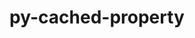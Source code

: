 ---
title: "py-cached-property"
layout: cache
categories: [package, develop]
meta: {"versions": ["1.5.2"], "compilers": ["gcc@=7.5.0"], "oss": ["ubuntu18.04"], "platforms": ["linux"], "targets": ["x86_64", "x86_64_v3"], "stacks": ["radiuss", "root"], "num_specs": 41, "num_specs_by_stack": {"radiuss": 41, "root": 41}}
spec_details: [{"hash": "7oq3eznw4tkbgbbmdakhn6464agmbbox", "compiler": "gcc@=7.5.0", "versions": ["1.5.2"], "os": "ubuntu18.04", "platform": "linux", "target": "x86_64", "variants": [], "stacks": ["radiuss", "root"], "size": "-", "tarball": "https://binaries.spack.io/develop/build_cache/linux-ubuntu18.04-x86_64/gcc-7.5.0/py-cached-property-1.5.2/linux-ubuntu18.04-x86_64-gcc-7.5.0-py-cached-property-1.5.2-7oq3eznw4tkbgbbmdakhn6464agmbbox.spack"}, {"hash": "ksj3vucyfkkqwoxz7o2cxpdrsxbczlsn", "compiler": "gcc@=7.5.0", "versions": ["1.5.2"], "os": "ubuntu18.04", "platform": "linux", "target": "x86_64", "variants": [], "stacks": ["radiuss", "root"], "size": "-", "tarball": "https://binaries.spack.io/develop/build_cache/linux-ubuntu18.04-x86_64/gcc-7.5.0/py-cached-property-1.5.2/linux-ubuntu18.04-x86_64-gcc-7.5.0-py-cached-property-1.5.2-ksj3vucyfkkqwoxz7o2cxpdrsxbczlsn.spack"}, {"hash": "i5f45y7wz3je5zqvgdculxenwex636cz", "compiler": "gcc@=7.5.0", "versions": ["1.5.2"], "os": "ubuntu18.04", "platform": "linux", "target": "x86_64", "variants": [], "stacks": ["radiuss", "root"], "size": "-", "tarball": "https://binaries.spack.io/develop/build_cache/linux-ubuntu18.04-x86_64/gcc-7.5.0/py-cached-property-1.5.2/linux-ubuntu18.04-x86_64-gcc-7.5.0-py-cached-property-1.5.2-i5f45y7wz3je5zqvgdculxenwex636cz.spack"}, {"hash": "lcqxdhllnetm72jxfroiqruhd3ztstpd", "compiler": "gcc@=7.5.0", "versions": ["1.5.2"], "os": "ubuntu18.04", "platform": "linux", "target": "x86_64", "variants": [], "stacks": ["radiuss", "root"], "size": "-", "tarball": "https://binaries.spack.io/develop/build_cache/linux-ubuntu18.04-x86_64/gcc-7.5.0/py-cached-property-1.5.2/linux-ubuntu18.04-x86_64-gcc-7.5.0-py-cached-property-1.5.2-lcqxdhllnetm72jxfroiqruhd3ztstpd.spack"}, {"hash": "agxkzzsx7ixbicqbpmzbzdqvtxwbbrmc", "compiler": "gcc@=7.5.0", "versions": ["1.5.2"], "os": "ubuntu18.04", "platform": "linux", "target": "x86_64", "variants": [], "stacks": ["radiuss", "root"], "size": "-", "tarball": "https://binaries.spack.io/develop/build_cache/linux-ubuntu18.04-x86_64/gcc-7.5.0/py-cached-property-1.5.2/linux-ubuntu18.04-x86_64-gcc-7.5.0-py-cached-property-1.5.2-agxkzzsx7ixbicqbpmzbzdqvtxwbbrmc.spack"}, {"hash": "6yzcco3y3wwnrdnlsac4tvjksj6ti6xi", "compiler": "gcc@=7.5.0", "versions": ["1.5.2"], "os": "ubuntu18.04", "platform": "linux", "target": "x86_64", "variants": [], "stacks": ["radiuss", "root"], "size": "-", "tarball": "https://binaries.spack.io/develop/build_cache/linux-ubuntu18.04-x86_64/gcc-7.5.0/py-cached-property-1.5.2/linux-ubuntu18.04-x86_64-gcc-7.5.0-py-cached-property-1.5.2-6yzcco3y3wwnrdnlsac4tvjksj6ti6xi.spack"}, {"hash": "ech47vx44w46tcj4ddwd57tbrhmlzqkz", "compiler": "gcc@=7.5.0", "versions": ["1.5.2"], "os": "ubuntu18.04", "platform": "linux", "target": "x86_64", "variants": [], "stacks": ["radiuss", "root"], "size": "-", "tarball": "https://binaries.spack.io/develop/build_cache/linux-ubuntu18.04-x86_64/gcc-7.5.0/py-cached-property-1.5.2/linux-ubuntu18.04-x86_64-gcc-7.5.0-py-cached-property-1.5.2-ech47vx44w46tcj4ddwd57tbrhmlzqkz.spack"}, {"hash": "23rzwggqre7hxb5xwstebvkzoupkcfvt", "compiler": "gcc@=7.5.0", "versions": ["1.5.2"], "os": "ubuntu18.04", "platform": "linux", "target": "x86_64", "variants": [], "stacks": ["radiuss", "root"], "size": "-", "tarball": "https://binaries.spack.io/develop/build_cache/linux-ubuntu18.04-x86_64/gcc-7.5.0/py-cached-property-1.5.2/linux-ubuntu18.04-x86_64-gcc-7.5.0-py-cached-property-1.5.2-23rzwggqre7hxb5xwstebvkzoupkcfvt.spack"}, {"hash": "32blvxnbvl4fzueau2paythehgwnotsq", "compiler": "gcc@=7.5.0", "versions": ["1.5.2"], "os": "ubuntu18.04", "platform": "linux", "target": "x86_64", "variants": [], "stacks": ["radiuss", "root"], "size": "-", "tarball": "https://binaries.spack.io/develop/build_cache/linux-ubuntu18.04-x86_64/gcc-7.5.0/py-cached-property-1.5.2/linux-ubuntu18.04-x86_64-gcc-7.5.0-py-cached-property-1.5.2-32blvxnbvl4fzueau2paythehgwnotsq.spack"}, {"hash": "nhhatlaca3eudwhout7rqdjtvi77t7mu", "compiler": "gcc@=7.5.0", "versions": ["1.5.2"], "os": "ubuntu18.04", "platform": "linux", "target": "x86_64", "variants": [], "stacks": ["radiuss", "root"], "size": "-", "tarball": "https://binaries.spack.io/develop/build_cache/linux-ubuntu18.04-x86_64/gcc-7.5.0/py-cached-property-1.5.2/linux-ubuntu18.04-x86_64-gcc-7.5.0-py-cached-property-1.5.2-nhhatlaca3eudwhout7rqdjtvi77t7mu.spack"}, {"hash": "fuoxojwxmj5mygps7d2lmx25nxscmzzr", "compiler": "gcc@=7.5.0", "versions": ["1.5.2"], "os": "ubuntu18.04", "platform": "linux", "target": "x86_64", "variants": [], "stacks": ["radiuss", "root"], "size": "-", "tarball": "https://binaries.spack.io/develop/build_cache/linux-ubuntu18.04-x86_64/gcc-7.5.0/py-cached-property-1.5.2/linux-ubuntu18.04-x86_64-gcc-7.5.0-py-cached-property-1.5.2-fuoxojwxmj5mygps7d2lmx25nxscmzzr.spack"}, {"hash": "kwhacjsbvzwmgjrhuzege3akuzhelalb", "compiler": "gcc@=7.5.0", "versions": ["1.5.2"], "os": "ubuntu18.04", "platform": "linux", "target": "x86_64", "variants": [], "stacks": ["radiuss", "root"], "size": "-", "tarball": "https://binaries.spack.io/develop/build_cache/linux-ubuntu18.04-x86_64/gcc-7.5.0/py-cached-property-1.5.2/linux-ubuntu18.04-x86_64-gcc-7.5.0-py-cached-property-1.5.2-kwhacjsbvzwmgjrhuzege3akuzhelalb.spack"}, {"hash": "5rm422t6bamxebfx3ul2k3srqmne53ii", "compiler": "gcc@=7.5.0", "versions": ["1.5.2"], "os": "ubuntu18.04", "platform": "linux", "target": "x86_64", "variants": [], "stacks": ["radiuss", "root"], "size": "-", "tarball": "https://binaries.spack.io/develop/build_cache/linux-ubuntu18.04-x86_64/gcc-7.5.0/py-cached-property-1.5.2/linux-ubuntu18.04-x86_64-gcc-7.5.0-py-cached-property-1.5.2-5rm422t6bamxebfx3ul2k3srqmne53ii.spack"}, {"hash": "c2m6nzrtku3dd54m226xkvgxdg5fmne2", "compiler": "gcc@=7.5.0", "versions": ["1.5.2"], "os": "ubuntu18.04", "platform": "linux", "target": "x86_64", "variants": [], "stacks": ["radiuss", "root"], "size": "-", "tarball": "https://binaries.spack.io/develop/build_cache/linux-ubuntu18.04-x86_64/gcc-7.5.0/py-cached-property-1.5.2/linux-ubuntu18.04-x86_64-gcc-7.5.0-py-cached-property-1.5.2-c2m6nzrtku3dd54m226xkvgxdg5fmne2.spack"}, {"hash": "4leaacctlojfszqkakoceh2nbk7oic4p", "compiler": "gcc@=7.5.0", "versions": ["1.5.2"], "os": "ubuntu18.04", "platform": "linux", "target": "x86_64", "variants": [], "stacks": ["radiuss", "root"], "size": "-", "tarball": "https://binaries.spack.io/develop/build_cache/linux-ubuntu18.04-x86_64/gcc-7.5.0/py-cached-property-1.5.2/linux-ubuntu18.04-x86_64-gcc-7.5.0-py-cached-property-1.5.2-4leaacctlojfszqkakoceh2nbk7oic4p.spack"}, {"hash": "gjufw6h7invsy4edox3qymnlsmftsr6q", "compiler": "gcc@=7.5.0", "versions": ["1.5.2"], "os": "ubuntu18.04", "platform": "linux", "target": "x86_64", "variants": [], "stacks": ["radiuss", "root"], "size": "-", "tarball": "https://binaries.spack.io/develop/build_cache/linux-ubuntu18.04-x86_64/gcc-7.5.0/py-cached-property-1.5.2/linux-ubuntu18.04-x86_64-gcc-7.5.0-py-cached-property-1.5.2-gjufw6h7invsy4edox3qymnlsmftsr6q.spack"}, {"hash": "6vob4mt56j5mc23ypqhhydkghs6yxafe", "compiler": "gcc@=7.5.0", "versions": ["1.5.2"], "os": "ubuntu18.04", "platform": "linux", "target": "x86_64", "variants": [], "stacks": ["radiuss", "root"], "size": "-", "tarball": "https://binaries.spack.io/develop/build_cache/linux-ubuntu18.04-x86_64/gcc-7.5.0/py-cached-property-1.5.2/linux-ubuntu18.04-x86_64-gcc-7.5.0-py-cached-property-1.5.2-6vob4mt56j5mc23ypqhhydkghs6yxafe.spack"}, {"hash": "5s47u37vblt5rleo5xmnqcdvxgofdfgk", "compiler": "gcc@=7.5.0", "versions": ["1.5.2"], "os": "ubuntu18.04", "platform": "linux", "target": "x86_64", "variants": [], "stacks": ["radiuss", "root"], "size": "-", "tarball": "https://binaries.spack.io/develop/build_cache/linux-ubuntu18.04-x86_64/gcc-7.5.0/py-cached-property-1.5.2/linux-ubuntu18.04-x86_64-gcc-7.5.0-py-cached-property-1.5.2-5s47u37vblt5rleo5xmnqcdvxgofdfgk.spack"}, {"hash": "phals4p6yawe2ybtcft4j3epdj4yt2ye", "compiler": "gcc@=7.5.0", "versions": ["1.5.2"], "os": "ubuntu18.04", "platform": "linux", "target": "x86_64", "variants": ["build_system=python_pip"], "stacks": ["radiuss", "root"], "size": "-", "tarball": "https://binaries.spack.io/develop/build_cache/linux-ubuntu18.04-x86_64/gcc-7.5.0/py-cached-property-1.5.2/linux-ubuntu18.04-x86_64-gcc-7.5.0-py-cached-property-1.5.2-phals4p6yawe2ybtcft4j3epdj4yt2ye.spack"}, {"hash": "jas7gqvuax77uznwfj7g6uzs242bin4u", "compiler": "gcc@=7.5.0", "versions": ["1.5.2"], "os": "ubuntu18.04", "platform": "linux", "target": "x86_64", "variants": [], "stacks": ["radiuss", "root"], "size": "-", "tarball": "https://binaries.spack.io/develop/build_cache/linux-ubuntu18.04-x86_64/gcc-7.5.0/py-cached-property-1.5.2/linux-ubuntu18.04-x86_64-gcc-7.5.0-py-cached-property-1.5.2-jas7gqvuax77uznwfj7g6uzs242bin4u.spack"}, {"hash": "hnqjut4c6huvqyjiktkdzupfu7odm5er", "compiler": "gcc@=7.5.0", "versions": ["1.5.2"], "os": "ubuntu18.04", "platform": "linux", "target": "x86_64", "variants": ["build_system=python_pip"], "stacks": ["radiuss", "root"], "size": "-", "tarball": "https://binaries.spack.io/develop/build_cache/linux-ubuntu18.04-x86_64/gcc-7.5.0/py-cached-property-1.5.2/linux-ubuntu18.04-x86_64-gcc-7.5.0-py-cached-property-1.5.2-hnqjut4c6huvqyjiktkdzupfu7odm5er.spack"}, {"hash": "qjyr55n3cctar67gkaeps2noihk52msw", "compiler": "gcc@=7.5.0", "versions": ["1.5.2"], "os": "ubuntu18.04", "platform": "linux", "target": "x86_64", "variants": ["build_system=python_pip"], "stacks": ["radiuss", "root"], "size": "-", "tarball": "https://binaries.spack.io/develop/build_cache/linux-ubuntu18.04-x86_64/gcc-7.5.0/py-cached-property-1.5.2/linux-ubuntu18.04-x86_64-gcc-7.5.0-py-cached-property-1.5.2-qjyr55n3cctar67gkaeps2noihk52msw.spack"}, {"hash": "rwrrjeq3i3gxs4xpai4sixrkk2bvfy7w", "compiler": "gcc@=7.5.0", "versions": ["1.5.2"], "os": "ubuntu18.04", "platform": "linux", "target": "x86_64", "variants": [], "stacks": ["radiuss", "root"], "size": "-", "tarball": "https://binaries.spack.io/develop/build_cache/linux-ubuntu18.04-x86_64/gcc-7.5.0/py-cached-property-1.5.2/linux-ubuntu18.04-x86_64-gcc-7.5.0-py-cached-property-1.5.2-rwrrjeq3i3gxs4xpai4sixrkk2bvfy7w.spack"}, {"hash": "rijbvbrm7gaiop722piwibhstoo3anqv", "compiler": "gcc@=7.5.0", "versions": ["1.5.2"], "os": "ubuntu18.04", "platform": "linux", "target": "x86_64", "variants": [], "stacks": ["radiuss", "root"], "size": "-", "tarball": "https://binaries.spack.io/develop/build_cache/linux-ubuntu18.04-x86_64/gcc-7.5.0/py-cached-property-1.5.2/linux-ubuntu18.04-x86_64-gcc-7.5.0-py-cached-property-1.5.2-rijbvbrm7gaiop722piwibhstoo3anqv.spack"}, {"hash": "sajjwqht67sxsplvo5e7i4s5znmehv2d", "compiler": "gcc@=7.5.0", "versions": ["1.5.2"], "os": "ubuntu18.04", "platform": "linux", "target": "x86_64", "variants": [], "stacks": ["radiuss", "root"], "size": "-", "tarball": "https://binaries.spack.io/develop/build_cache/linux-ubuntu18.04-x86_64/gcc-7.5.0/py-cached-property-1.5.2/linux-ubuntu18.04-x86_64-gcc-7.5.0-py-cached-property-1.5.2-sajjwqht67sxsplvo5e7i4s5znmehv2d.spack"}, {"hash": "yfqmek3623qsm2cpitnunqqjvwmhhfj2", "compiler": "gcc@=7.5.0", "versions": ["1.5.2"], "os": "ubuntu18.04", "platform": "linux", "target": "x86_64", "variants": [], "stacks": ["radiuss", "root"], "size": "-", "tarball": "https://binaries.spack.io/develop/build_cache/linux-ubuntu18.04-x86_64/gcc-7.5.0/py-cached-property-1.5.2/linux-ubuntu18.04-x86_64-gcc-7.5.0-py-cached-property-1.5.2-yfqmek3623qsm2cpitnunqqjvwmhhfj2.spack"}, {"hash": "slcr5njqxs6yy4uuf3qw24p3rpz4rbgg", "compiler": "gcc@=7.5.0", "versions": ["1.5.2"], "os": "ubuntu18.04", "platform": "linux", "target": "x86_64", "variants": [], "stacks": ["radiuss", "root"], "size": "-", "tarball": "https://binaries.spack.io/develop/build_cache/linux-ubuntu18.04-x86_64/gcc-7.5.0/py-cached-property-1.5.2/linux-ubuntu18.04-x86_64-gcc-7.5.0-py-cached-property-1.5.2-slcr5njqxs6yy4uuf3qw24p3rpz4rbgg.spack"}, {"hash": "s6ljftqlk3ckhjzn75j4ylavxt4bl5tz", "compiler": "gcc@=7.5.0", "versions": ["1.5.2"], "os": "ubuntu18.04", "platform": "linux", "target": "x86_64", "variants": ["build_system=python_pip"], "stacks": ["radiuss", "root"], "size": "-", "tarball": "https://binaries.spack.io/develop/build_cache/linux-ubuntu18.04-x86_64/gcc-7.5.0/py-cached-property-1.5.2/linux-ubuntu18.04-x86_64-gcc-7.5.0-py-cached-property-1.5.2-s6ljftqlk3ckhjzn75j4ylavxt4bl5tz.spack"}, {"hash": "tfi5qgujmkqzpguwxnub4datkulnch6e", "compiler": "gcc@=7.5.0", "versions": ["1.5.2"], "os": "ubuntu18.04", "platform": "linux", "target": "x86_64", "variants": [], "stacks": ["radiuss", "root"], "size": "-", "tarball": "https://binaries.spack.io/develop/build_cache/linux-ubuntu18.04-x86_64/gcc-7.5.0/py-cached-property-1.5.2/linux-ubuntu18.04-x86_64-gcc-7.5.0-py-cached-property-1.5.2-tfi5qgujmkqzpguwxnub4datkulnch6e.spack"}, {"hash": "sttmacxhgtkeerhzj5x52iqu6vbnod3e", "compiler": "gcc@=7.5.0", "versions": ["1.5.2"], "os": "ubuntu18.04", "platform": "linux", "target": "x86_64", "variants": [], "stacks": ["radiuss", "root"], "size": "-", "tarball": "https://binaries.spack.io/develop/build_cache/linux-ubuntu18.04-x86_64/gcc-7.5.0/py-cached-property-1.5.2/linux-ubuntu18.04-x86_64-gcc-7.5.0-py-cached-property-1.5.2-sttmacxhgtkeerhzj5x52iqu6vbnod3e.spack"}, {"hash": "l7vcm4htbu65b2nfld4luht6fn6il33t", "compiler": "gcc@=7.5.0", "versions": ["1.5.2"], "os": "ubuntu18.04", "platform": "linux", "target": "x86_64", "variants": [], "stacks": ["radiuss", "root"], "size": "-", "tarball": "https://binaries.spack.io/develop/build_cache/linux-ubuntu18.04-x86_64/gcc-7.5.0/py-cached-property-1.5.2/linux-ubuntu18.04-x86_64-gcc-7.5.0-py-cached-property-1.5.2-l7vcm4htbu65b2nfld4luht6fn6il33t.spack"}, {"hash": "x2343tlgm5ofrkhds3wdnoy5dflgw7da", "compiler": "gcc@=7.5.0", "versions": ["1.5.2"], "os": "ubuntu18.04", "platform": "linux", "target": "x86_64", "variants": [], "stacks": ["radiuss", "root"], "size": "-", "tarball": "https://binaries.spack.io/develop/build_cache/linux-ubuntu18.04-x86_64/gcc-7.5.0/py-cached-property-1.5.2/linux-ubuntu18.04-x86_64-gcc-7.5.0-py-cached-property-1.5.2-x2343tlgm5ofrkhds3wdnoy5dflgw7da.spack"}, {"hash": "uwuihkuuz6ofppdbdy7re4zzl5kuqwoy", "compiler": "gcc@=7.5.0", "versions": ["1.5.2"], "os": "ubuntu18.04", "platform": "linux", "target": "x86_64", "variants": [], "stacks": ["radiuss", "root"], "size": "-", "tarball": "https://binaries.spack.io/develop/build_cache/linux-ubuntu18.04-x86_64/gcc-7.5.0/py-cached-property-1.5.2/linux-ubuntu18.04-x86_64-gcc-7.5.0-py-cached-property-1.5.2-uwuihkuuz6ofppdbdy7re4zzl5kuqwoy.spack"}, {"hash": "xajj7axri4g3m73bczpycrpgmthcawsy", "compiler": "gcc@=7.5.0", "versions": ["1.5.2"], "os": "ubuntu18.04", "platform": "linux", "target": "x86_64", "variants": [], "stacks": ["radiuss", "root"], "size": "-", "tarball": "https://binaries.spack.io/develop/build_cache/linux-ubuntu18.04-x86_64/gcc-7.5.0/py-cached-property-1.5.2/linux-ubuntu18.04-x86_64-gcc-7.5.0-py-cached-property-1.5.2-xajj7axri4g3m73bczpycrpgmthcawsy.spack"}, {"hash": "3ynrad7agiezxi4qojiicsoxn55iksnw", "compiler": "gcc@=7.5.0", "versions": ["1.5.2"], "os": "ubuntu18.04", "platform": "linux", "target": "x86_64_v3", "variants": ["build_system=python_pip"], "stacks": ["radiuss", "root"], "size": "-", "tarball": "https://binaries.spack.io/develop/build_cache/linux-ubuntu18.04-x86_64_v3/gcc-7.5.0/py-cached-property-1.5.2/linux-ubuntu18.04-x86_64_v3-gcc-7.5.0-py-cached-property-1.5.2-3ynrad7agiezxi4qojiicsoxn55iksnw.spack"}, {"hash": "clx3lw45wrx224sbfgm3in7xfxr3k4di", "compiler": "gcc@=7.5.0", "versions": ["1.5.2"], "os": "ubuntu18.04", "platform": "linux", "target": "x86_64_v3", "variants": ["build_system=python_pip"], "stacks": ["radiuss", "root"], "size": "-", "tarball": "https://binaries.spack.io/develop/build_cache/linux-ubuntu18.04-x86_64_v3/gcc-7.5.0/py-cached-property-1.5.2/linux-ubuntu18.04-x86_64_v3-gcc-7.5.0-py-cached-property-1.5.2-clx3lw45wrx224sbfgm3in7xfxr3k4di.spack"}, {"hash": "7aa3xjxfhvfcrvqe4cc7kcwq7bwtchbw", "compiler": "gcc@=7.5.0", "versions": ["1.5.2"], "os": "ubuntu18.04", "platform": "linux", "target": "x86_64_v3", "variants": ["build_system=python_pip"], "stacks": ["radiuss", "root"], "size": "-", "tarball": "https://binaries.spack.io/develop/build_cache/linux-ubuntu18.04-x86_64_v3/gcc-7.5.0/py-cached-property-1.5.2/linux-ubuntu18.04-x86_64_v3-gcc-7.5.0-py-cached-property-1.5.2-7aa3xjxfhvfcrvqe4cc7kcwq7bwtchbw.spack"}, {"hash": "i5f366mi7hopu7qv2tmcnwxex6yqxnfc", "compiler": "gcc@=7.5.0", "versions": ["1.5.2"], "os": "ubuntu18.04", "platform": "linux", "target": "x86_64_v3", "variants": ["build_system=python_pip"], "stacks": ["radiuss", "root"], "size": "-", "tarball": "https://binaries.spack.io/develop/build_cache/linux-ubuntu18.04-x86_64_v3/gcc-7.5.0/py-cached-property-1.5.2/linux-ubuntu18.04-x86_64_v3-gcc-7.5.0-py-cached-property-1.5.2-i5f366mi7hopu7qv2tmcnwxex6yqxnfc.spack"}, {"hash": "oo6tfzlxv4g3o3k3hvps44cb7s3ieu7c", "compiler": "gcc@=7.5.0", "versions": ["1.5.2"], "os": "ubuntu18.04", "platform": "linux", "target": "x86_64_v3", "variants": ["build_system=python_pip"], "stacks": ["radiuss", "root"], "size": "-", "tarball": "https://binaries.spack.io/develop/build_cache/linux-ubuntu18.04-x86_64_v3/gcc-7.5.0/py-cached-property-1.5.2/linux-ubuntu18.04-x86_64_v3-gcc-7.5.0-py-cached-property-1.5.2-oo6tfzlxv4g3o3k3hvps44cb7s3ieu7c.spack"}, {"hash": "grvxroneb4srjtswpl7c5sjweo4mx2lb", "compiler": "gcc@=7.5.0", "versions": ["1.5.2"], "os": "ubuntu18.04", "platform": "linux", "target": "x86_64_v3", "variants": ["build_system=python_pip"], "stacks": ["radiuss", "root"], "size": "-", "tarball": "https://binaries.spack.io/develop/build_cache/linux-ubuntu18.04-x86_64_v3/gcc-7.5.0/py-cached-property-1.5.2/linux-ubuntu18.04-x86_64_v3-gcc-7.5.0-py-cached-property-1.5.2-grvxroneb4srjtswpl7c5sjweo4mx2lb.spack"}, {"hash": "ra4q4pjroieonehkg6gqmxx5q5e6gxdh", "compiler": "gcc@=7.5.0", "versions": ["1.5.2"], "os": "ubuntu18.04", "platform": "linux", "target": "x86_64_v3", "variants": ["build_system=python_pip"], "stacks": ["radiuss", "root"], "size": "-", "tarball": "https://binaries.spack.io/develop/build_cache/linux-ubuntu18.04-x86_64_v3/gcc-7.5.0/py-cached-property-1.5.2/linux-ubuntu18.04-x86_64_v3-gcc-7.5.0-py-cached-property-1.5.2-ra4q4pjroieonehkg6gqmxx5q5e6gxdh.spack"}]
---